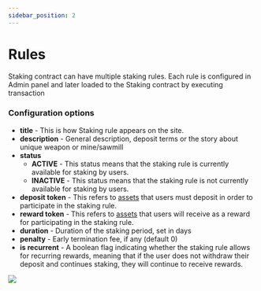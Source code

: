 ```yaml
---
sidebar_position: 2
---
```


# Rules

Staking contract can have multiple staking rules.
Each rule is configured in Admin panel and later loaded to the Staking contract by executing transaction


### Configuration options

- **title** - This is how Staking rule appears on the site.
- **description** - General description, deposit terms or the story about unique weapon or mine/sawmill
- **status** 
    - **ACTIVE** - This status means that the staking rule is currently available for staking by users.
    - **INACTIVE** - This status means that the staking rule is not currently available for staking by users.
- **deposit token** - This refers to [assets](/admin/miscellaneous/asset) that users must deposit in order to participate in the staking rule.
- **reward token** -  This refers to [assets](/admin/miscellaneous/asset) that users will receive as a reward for participating in the staking rule.
- **duration** - Duration of the staking period, set in days
- **penalty** - Early termination fee, if any (default 0)
- **is recurrent** - A boolean flag indicating whether the staking rule allows for recurring rewards, meaning that if the user does not withdraw their deposit and continues staking, they will continue to receive rewards.

![](/img/complex-mechanics/staking_rules.png)